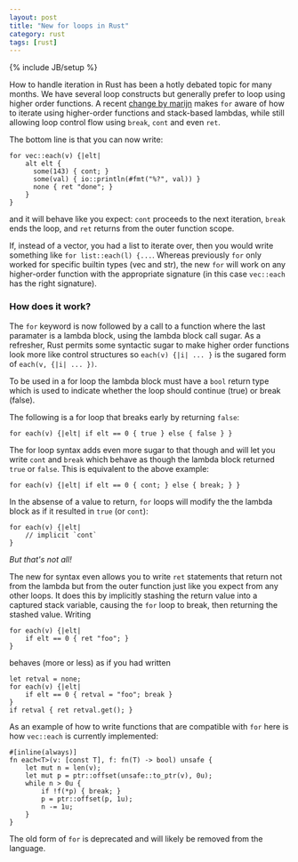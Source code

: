 ```yaml
---
layout: post
title: "New for loops in Rust"
category: rust
tags: [rust]
---
```

{% include JB/setup %}

How to handle iteration in Rust has been a hotly debated topic for
many months. We have several loop constructs but generally prefer to
loop using higher order functions. A recent [change by marijn][1] makes
`for` aware of how to iterate using higher-order functions and
stack-based lambdas, while still allowing loop control flow using
`break`, `cont` and even `ret`.

The bottom line is that you can now write:

    for vec::each(v) {|elt|
        alt elt {
          some(143) { cont; }
          some(val) { io::println(#fmt("%?", val)) }
          none { ret "done"; }
        }
    }

and it will behave like you expect: `cont` proceeds to the next iteration,
`break` ends the loop, and `ret` returns from the outer function scope.

If, instead of a vector, you had a list to iterate over, then you would
write something like `for list::each(l) {...`. Whereas previously `for`
only worked for specific builtin types (vec and str), the new `for` will
work on any higher-order function with the appropriate signature (in this
case `vec::each` has the right signature).

### How does it work?

The `for` keyword is now followed by a call to a function where the last
paramater is a lambda block, using the lambda block call sugar. As a
refresher, Rust permits some syntactic sugar to make higher order functions
look more like control structures so `each(v) {|i| ... }` is the sugared
form of `each(v, {|i| ... })`.

To be used in a for loop the lambda block must have a `bool` return type
which is used to indicate whether the loop should continue (true) or break
(false).

The following is a for loop that breaks early by returning `false`:

    for each(v) {|elt| if elt == 0 { true } else { false } }

The for loop syntax adds even more sugar to that though and will let you
write `cont` and `break` which behave as though the lambda block returned
`true` or `false`. This is equivalent to the above example:

    for each(v) {|elt| if elt == 0 { cont; } else { break; } }

In the absense of a value to return, `for` loops will modify the the
lambda block as if it resulted in `true` (or `cont`):

    for each(v) {|elt|
        // implicit `cont`
    }

_But that's not all!_

The new for syntax even allows you to write `ret` statements that
return not from the lambda but from the outer function just like you
expect from any other loops. It does this by implicitly stashing the
return value into a captured stack variable, causing the `for` loop
to break, then returning the stashed value. Writing

    for each(v) {|elt|
        if elt == 0 { ret "foo"; }
    }

behaves (more or less) as if you had written

    let retval = none;
    for each(v) {|elt|
        if elt == 0 { retval = "foo"; break }
    }
    if retval { ret retval.get(); }

As an example of how to write functions that are compatible with `for`
here is how `vec::each` is currently implemented:

    #[inline(always)]
    fn each<T>(v: [const T], f: fn(T) -> bool) unsafe {
        let mut n = len(v);
        let mut p = ptr::offset(unsafe::to_ptr(v), 0u);
        while n > 0u {
            if !f(*p) { break; }
            p = ptr::offset(p, 1u);
            n -= 1u;
        }
    }

The old form of `for` is deprecated and will likely be removed from the
language.

[1]: https://mail.mozilla.org/pipermail/rust-dev/2012-March/001490.html